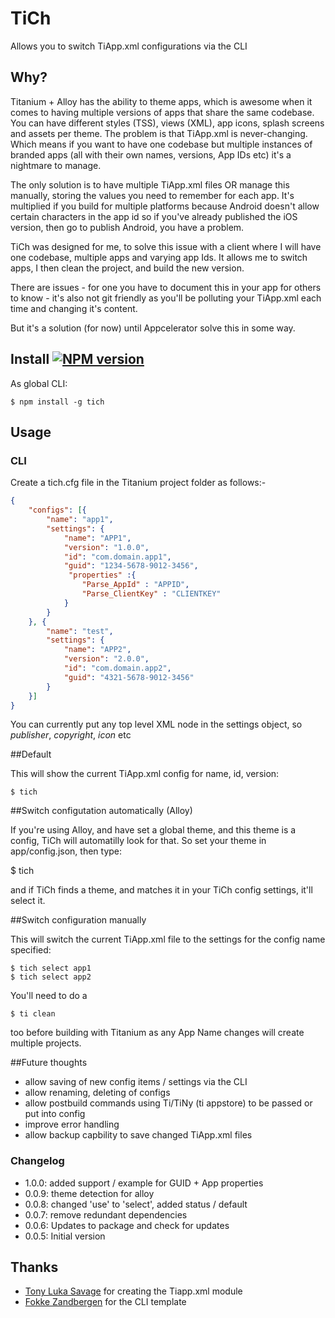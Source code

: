 # TiCh

Allows you to switch TiApp.xml configurations via the CLI

## Why?

Titanium + Alloy has the ability to theme apps, which is awesome when it comes to having multiple versions of apps that share the same codebase. You can have different styles (TSS), views (XML), app icons, splash screens and assets per theme. The problem is that TiApp.xml is never-changing. Which means if you want to have one codebase but multiple instances of branded apps (all with their own names, versions, App IDs etc) it's a nightmare to manage. 

The only solution is to have multiple TiApp.xml files OR manage this manually, storing the values you need to remember for each app. It's multiplied if you build for multiple platforms because Android doesn't allow certain characters in the app id so if you've already published the iOS version, then go to publish Android, you have a problem.

TiCh was designed for me, to solve this issue with a client where I will have one codebase, multiple apps and varying app Ids. It allows me to switch apps, I then clean the project, and build the new version.

There are issues - for one you have to document this in your app for others to know - it's also not git friendly as you'll be polluting your TiApp.xml each time and changing it's content. 

But it's a solution (for now) until Appcelerator solve this in some way.

## Install [![NPM version](https://badge.fury.io/js/tich.svg)](http://badge.fury.io/js/tich)

As global CLI:

    $ npm install -g tich

## Usage

### CLI

Create a tich.cfg file in the Titanium project folder as follows:-
```json
{
    "configs": [{
        "name": "app1",
        "settings": {
            "name": "APP1",
            "version": "1.0.0",
            "id": "com.domain.app1",
            "guid": "1234-5678-9012-3456",
             "properties" :{
                "Parse_AppId" : "APPID",
                "Parse_ClientKey" : "CLIENTKEY"
            }
        }
    }, {
        "name": "test",
        "settings": {
            "name": "APP2",
            "version": "2.0.0",
            "id": "com.domain.app2",
            "guid": "4321-5678-9012-3456"
        }
    }]
}
```
You can currently put any top level XML node in the settings object, so *publisher*, *copyright*, *icon* etc

##Default

This will show the current TiApp.xml config for name, id, version:

    $ tich    

##Switch configutation automatically (Alloy)

If you're using Alloy, and have set a global theme, and this theme is a config, TiCh will automatilly look for that. So set your theme in app/config.json, then type:

$ tich

and if TiCh finds a theme, and matches it in your TiCh config settings, it'll select it.

##Switch configuration manually

This will switch the current TiApp.xml file to the settings for the config name specified:

    $ tich select app1
    $ tich select app2
    
You'll need to do a 

    $ ti clean
    
too before building with Titanium as any App Name changes will create multiple projects.

##Future thoughts

* allow saving of new config items / settings via the CLI
* allow renaming, deleting of configs
* allow postbuild commands using Ti/TiNy (ti appstore) to be passed or put into config
* improve error handling
* allow backup capbility to save changed TiApp.xml files
    

### Changelog

* 1.0.0: added support / example for GUID + App properties
* 0.0.9: theme detection for alloy
* 0.0.8: changed 'use' to 'select', added status / default
* 0.0.7: remove redundant dependencies
* 0.0.6: Updates to package and check for updates
* 0.0.5: Initial version

##  Thanks

* [Tony Luka Savage](http://github.com/tonylukasavage) for creating the Tiapp.xml module
* [Fokke Zandbergen](http://github.com/fokkeZB) for the CLI template
